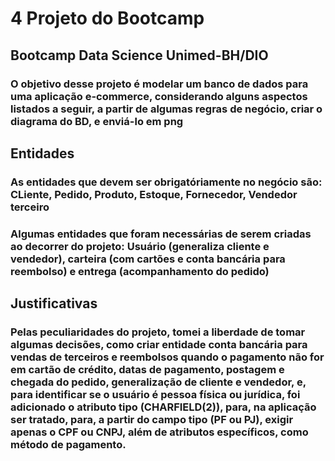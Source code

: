 # 4 Projeto do Bootcamp

## Bootcamp Data Science Unimed-BH/DIO

### O objetivo desse projeto é modelar um banco de dados para uma aplicação e-commerce, considerando alguns aspectos listados a seguir, a partir de algumas regras de negócio, criar o diagrama do BD, e enviá-lo em png

## Entidades

### As entidades que devem ser obrigatóriamente no negócio são: CLiente, Pedido, Produto, Estoque, Fornecedor, Vendedor terceiro

### Algumas entidades que foram necessárias de serem criadas ao decorrer do projeto: Usuário (generaliza cliente e vendedor), carteira (com cartões e conta bancária para reembolso) e entrega (acompanhamento do pedido)

## Justificativas

### Pelas peculiaridades do projeto, tomei a liberdade de tomar algumas decisões, como criar entidade conta bancária para vendas de terceiros e reembolsos quando o pagamento não for em cartão de crédito, datas de pagamento, postagem e chegada do pedido, generalização de cliente e vendedor, e, para identificar se o usuário é pessoa física ou jurídica, foi adicionado o atributo tipo (CHARFIELD(2)), para, na aplicação ser tratado, para, a partir do campo tipo (PF ou PJ), exigir apenas o CPF ou CNPJ, além de atributos específicos, como método de pagamento.